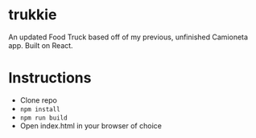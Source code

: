 # trukkie
An updated Food Truck based off of my previous, unfinished Camioneta app. Built on React.

# Instructions
* Clone repo
* `npm install`
* `npm run build`
* Open index.html in your browser of choice
